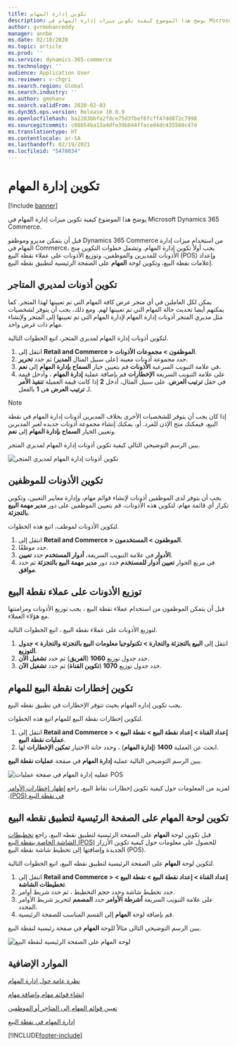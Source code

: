 ```yaml
---
title: تكوين إدارة المهام
description: يوضح هذا الموضوع كيفية تكوين ميزات إدارة المهام في Microsoft Dynamics 365 Commerce.
author: gvrmohanreddy
manager: annbe
ms.date: 02/10/2020
ms.topic: article
ms.prod: ''
ms.service: dynamics-365-commerce
ms.technology: ''
audience: Application User
ms.reviewer: v-chgri
ms.search.region: Global
ms.search.industry: ''
ms.author: gmohanv
ms.search.validFrom: 2020-02-03
ms.dyn365.ops.version: Release 10.0.9
ms.openlocfilehash: ba2283bbfa2fdce75d3fbef6fcff47dd872c7998
ms.sourcegitcommit: c88b54ba13a4dfe39b844ffaced4dc435560c47d
ms.translationtype: HT
ms.contentlocale: ar-SA
ms.lasthandoff: 02/19/2021
ms.locfileid: "5478034"
---
```

# <a name="configure-task-management"></a>تكوين إدارة المهام

[!include [banner](includes/banner.md)]

يوضح هذا الموضوع كيفية تكوين ميزات إدارة المهام في Microsoft Dynamics 365 Commerce.

قبل أن يتمكن مديرو وموظفو Dynamics 365 Commerce من استخدام ميزات إدارة المهام في Commerce، يجب أولاً تكوين إدارة المهام. وتشمل خطوات التكوين منح الأذونات للمديرين والموظفين، وتوزيع الأذونات على عملاء نقطة البيع (POS) وإعداد إعلامات نقطة البيع، وتكوين لوحة **المهام** على الصفحة الرئيسية لتطبيق نقطه البيع.

## <a name="configure-permissions-for-store-managers"></a>تكوين أذونات لمديري المتاجر

يمكن لكل العاملين في أي متجر عرض كافة المهام التي تم تعيينها لهذا المتجر. كما يمكنهم أيضا تحديث حالة المهام التي تم تعيينها لهم. ومع ذلك، يجب أن يتوفر لشخصيات مثل مديري المتجر أذونات إدارة المهام لإدارة المهام التي تم تعيينها إلى المتجر ولإنشاء مهام ذات غرض واحد.

لتكوين أذونات إدارة المهام لمديري المتجر، اتبع الخطوات التالية.

1. انتقل إلى **Retail and Commerce \> الموظفون \> ‏‫مجموعات الأذونات‬**.
1. حدد مجموعة أذونات معينة (على سبيل المثال **المدير**) ثم حدد **تحرير**.
1. في علامة التبويب السرعية **الأذونات** قم بتعيين خيار **السماح بإدارة المهام** إلى **نعم.**
1. على علامة التبويب السريعة **الإخطارات** قم بإضافة عملية **إدارة المهام** ، وأدخل قيمة في حقل **ترتيب العرض**. على سبيل المثال، أدخل **2** إذا كانت قيمة العميلة **‏‫تنفيذ الأمر‬** لـ **ترتيب العرض** هي **1** بالفعل.
    
> [!NOTE]
> إذا كان يجب أن يتوفر للشخصيات الأخرى بخلاف المديرين أذونات إدارة المهام في نقطة البيع، فيمكنك منح الإذن للفرد. أو، يمكنك إنشاء مجموعة أذونات جديده لغير المديرين وتعيين الخيار **السماح بإدارة المهام** إلى **نعم**.

يبين الرسم التوضيحي التالي كيفية تكوين أذونات إدارة المهام لمديري المتجر.

![تكوين أذونات إدارة المهام لمديري المتجر](media/HQ-POS-Tasks-Notifications-User-Permission.png)

## <a name="configure-permissions-for-employees"></a>تكوين الأذونات للموظفين

يجب أن يتوفر لدى الموظفين أذونات لإنشاء قوائم مهام، وإدارة معايير التعيين، وتكوين تكرار أي قائمة مهام. لتكوين هذه الأذونات، قم بتعيين الموظفين على دور **مدير مهمة البيع بالتجزئة**.

لتكوين الأذونات لموظف، اتبع هذه الخطوات.

1. انتقل إلى **Retail and Commerce \> الموظفون \> المستخدمون**.
1. حدد موظفًا.
1. في علامة التبويب السريعة، **أدوار المستخدم** حدد **تعيين‏‎ الأدوار**.
1. في مربع الحوار **تعيين أدوار للمستخدم** حدد دور **مدير مهمة البيع بالتجزئة** ثم حدد **موافق**.

## <a name="distribute-permissions-to-pos-clients"></a>توزيع الأذونات على عملاء نقطة البيع

قبل أن يتمكن الموظفون من استخدام عملاء نقطة البيع ، يجب توزيع الأذونات ومزامنتها مع هؤلاء العملاء.

لتوزيع الأذونات على عملاء نقطة البيع ، اتبع الخطوات التالية.

1. انتقل إلى **البيع بالتجزئة والتجارة \> تكنولوجيا معلومات البيع بالتجزئة والتجارة \> جدول التوزيع**.
1. حدد جدول توزيع **1060** (**الفريق‬**) ثم حدد **تشغيل الآن**.
1. حدد جدول توزيع **1070** (**تكوين القناة**) ثم حدد **تشغيل الآن**.

## <a name="configure-pos-notifications-for-tasks"></a>تكوين إخطارات نقطة البيع للمهام

يجب تكوين إداره المهام بحيث تتوفر الإخطارات في تطبيق نقطه البيع.

لتكوين إخطارات نقطة البيع للمهام اتبع هذه الخطوات.

1. انتقل إلى **Retail and Commerce \> إعداد القناة \> إعداد نقطة البيع \> نقطة البيع \> عمليات نقطة البيع**.
1. ابحث عن العملية **1400** (**إدارة المهام**) ، وحدد خانة الاختيار **تمكين الإخطارات** لها.

يبين الرسم التوضيحي التالية عملية **إدارة المهام** في صفحة **عمليات نقطة البيع**.

![عمليه إدارة المهام في صفحة عمليات POS](media/HQ-POS-Tasks-Notifications.png)

لمزيد من المعلومات حول كيفية تكوين إخطارات نقاط البيع، راجع [‏‫إظهار إخطارات الأوامر في نقطة البيع (POS)](notifications-pos.md).

## <a name="configure-the-tasks-tile-on-a-pos-application-home-page"></a>تكوين لوحة المهام على الصفحة الرئيسية لتطبيق نقطه البيع

قبل تكوين لوحة **المهام** على الصفحة الرئيسية لتطبيق نقطه البيع، راجع [تخطيطات الشاشة الخاصة بنقطة البيع (POS)‬](pos-screen-layouts.md) للحصول على معلومات حول كيفية تكوين الأزرار الجديدة وإضافتها إلى تخطيط شاشة نقطة البيع (POS).

لتكوين لوحة **المهام** على الصفحة الرئيسية لتطبيق نقطه البيع، اتبع الخطوات التالية.

1. انتقل إلى **Retail and Commerce \> إعداد القناة \> إعداد نقطة البيع \> نقطة البيع \> تخطيطات الشاشة**.
1. حدد تخطيط شاشة وحدد حجم التخطيط ، ثم حدد شريط أوامر.
1. على علامة التبويب السريعة **‏‫أشرطة الأوامر‬** حدد **المصمم** لتحرير شريط الأوامر المحدد.
1. قم بإضافة لوحة **المهام** إلى القسم المناسب للصفحة الرئيسية.

يبين الرسم التوضيحي التالي مثالاً للوحة **المهام** في صفحة رئيسية لنقطة البيع.

![لوحة المهام على الصفحة الرئيسية لنقطة البيع](media/POS-home-screen-tasks-button-image.png)

## <a name="additional-resources"></a>الموارد الإضافية

[نظرة عامة حول إدارة المهام](task-mgmt-overview.md)

[إنشاء قوائم مهام وإضافة مهام](task-mgmt-create-lists.md)

[تعيين قوائم المهام إلى المتاجر أو الموظفين](task-mgmt-assign-lists.md)

[إدارة المهام في نقطة البيع](task-mgmt-POS.md)


[!INCLUDE[footer-include](../includes/footer-banner.md)]

